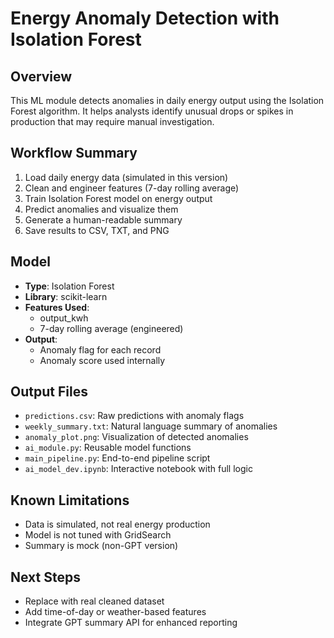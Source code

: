 
# Energy Anomaly Detection with Isolation Forest

## Overview
This ML module detects anomalies in daily energy output using the Isolation Forest algorithm. It helps analysts identify unusual drops or spikes in production that may require manual investigation.

## Workflow Summary
1. Load daily energy data (simulated in this version)
2. Clean and engineer features (7-day rolling average)
3. Train Isolation Forest model on energy output
4. Predict anomalies and visualize them
5. Generate a human-readable summary
6. Save results to CSV, TXT, and PNG

## Model
- **Type**: Isolation Forest
- **Library**: scikit-learn
- **Features Used**:
  - output_kwh
  - 7-day rolling average (engineered)
- **Output**:
  - Anomaly flag for each record
  - Anomaly score used internally

## Output Files
- `predictions.csv`: Raw predictions with anomaly flags
- `weekly_summary.txt`: Natural language summary of anomalies
- `anomaly_plot.png`: Visualization of detected anomalies
- `ai_module.py`: Reusable model functions
- `main_pipeline.py`: End-to-end pipeline script
- `ai_model_dev.ipynb`: Interactive notebook with full logic

## Known Limitations
- Data is simulated, not real energy production
- Model is not tuned with GridSearch
- Summary is mock (non-GPT version)

## Next Steps
- Replace with real cleaned dataset
- Add time-of-day or weather-based features
- Integrate GPT summary API for enhanced reporting
